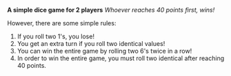 **A simple dice game for 2 players**
*Whoever reaches 40 points first, wins!*

However, there are some simple rules: 

1. If you roll two 1's, you lose!
2. You get an extra turn if you roll two identical values!
3. You can win the entire game by rolling two 6's twice in a row!
4. In order to win the entire game, you must roll two identical after reaching 40 points.
